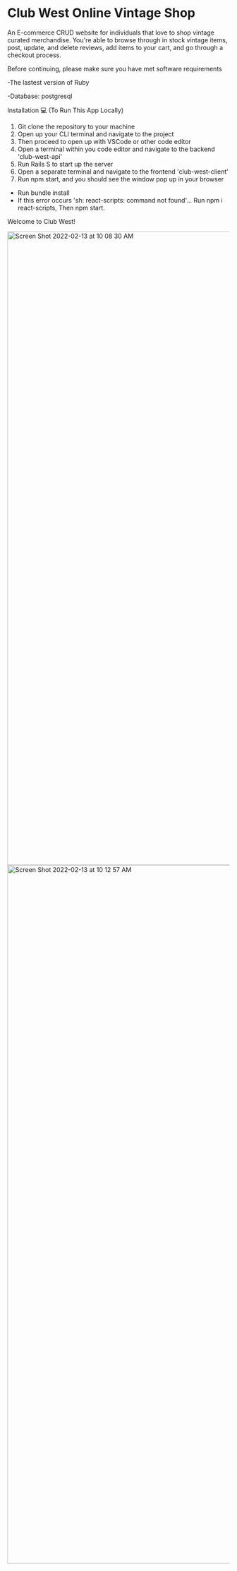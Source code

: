 # Club West Online Vintage Shop

An E-commerce CRUD website for individuals that love to shop vintage curated merchandise. 
You're able to browse through in stock vintage items, post, update, and delete reviews, 
add items to your cart, and go through a checkout process.

Before continuing, please make sure you have met software requirements

-The lastest version of Ruby

-Database: postgresql

Installation 💻 (To Run This App Locally)

1. Git clone the repository to your machine
2. Open up your CLI terminal and navigate to the project
3. Then proceed to open up with VSCode or other code editor
4. Open a terminal within you code editor and navigate to the backend 'club-west-api'
5. Run Rails S to start up the server
6. Open a separate terminal and navigate to the frontend 'club-west-client'
7. Run npm start, and you should see the window pop up in your browser

* Run bundle install
* If this error occurs 'sh: react-scripts: command not found'... Run npm i react-scripts, Then npm start.

Welcome to Club West!

<img width="1436" alt="Screen Shot 2022-02-13 at 10 08 30 AM" src="https://user-images.githubusercontent.com/78556141/153768754-ef50f930-4636-4862-9b32-717987abaa26.png">

<img width="1583" alt="Screen Shot 2022-02-13 at 10 12 57 AM" src="https://user-images.githubusercontent.com/78556141/153768762-a667a3e9-8f95-4c3c-b75f-64d4dbd2e4ff.png">

